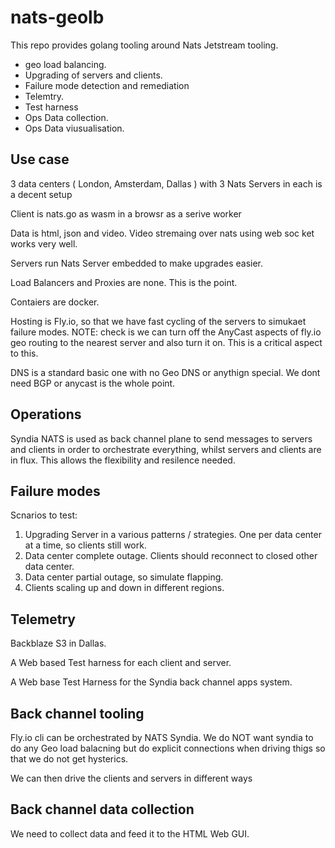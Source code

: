 # nats-geolb

This repo provides golang tooling around Nats Jetstream tooling.

- geo load balancing.
- Upgrading of servers and clients.
- Failure mode detection and remediation
- Telemtry.
- Test harness
- Ops Data collection.
- Ops Data viusualisation.


## Use case

3 data centers ( London, Amsterdam, Dallas ) with 3 Nats Servers in each is a decent setup

Client is nats.go as wasm in a browsr as a serive worker

Data is html, json and video. Video stremaing over nats using web soc ket works very well.

Servers run Nats Server embedded to make upgrades easier.

Load Balancers and Proxies are none. This is the point.

Contaiers are docker.

Hosting is Fly.io, so that we have fast cycling of the servers to simukaet failure modes. NOTE: check is we can turn off the AnyCast aspects of fly.io geo routing to the nearest server and also turn it on. This is a critical aspect to this.

DNS is a standard basic one with no Geo DNS or anythign special. We dont need BGP or anycast is the whole point.


## Operations

Syndia NATS is used as back channel plane to send messages to servers and clients in order to orchestrate everything, whilst servers and clients are in flux. This allows the flexibility and resilence needed.

## Failure modes

Scnarios to test:

1. Upgrading Server in a various patterns / strategies. One per data center at a time, so clients still work.
2. Data center complete outage. Clients should reconnect to closed other data center.
3. Data center partial outage, so simulate flapping.
4. Clients scaling up and down in different regions.


## Telemetry

Backblaze S3 in Dallas. 

A Web based Test harness for each client and server.

A Web base Test Harness for the Syndia back channel apps system.

## Back channel tooling

Fly.io cli can be orchestrated by NATS Syndia. We do NOT want syndia to do any Geo load balacning but do explicit connections when driving thigs so that we do not get hysterics.

We can then drive the clients and servers in different ways

## Back channel data collection

We need to collect data and feed it to the HTML Web GUI.





